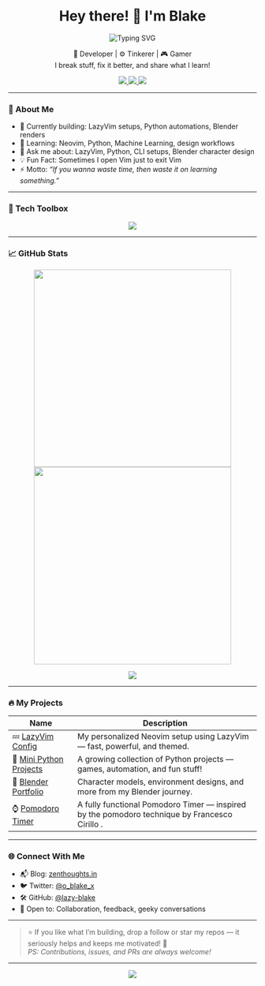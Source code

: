 <h1 align="center">Hey there! 👋 I'm Blake</h1>

<p align="center">
  <img src="https://readme-typing-svg.demolab.com?font=Fira+Code&size=22&pause=1000&center=true&vCenter=true&color=F75C7E&width=600&lines=Developer+%7C+Tinkerer+%7C+Gamer;LazyVim+Enthusiast+%7C+Python+Builder;Learning+One+Bug+at+a+Time" alt="Typing SVG" />
</p>

<p align="center">
  🧠 Developer | ⚙️ Tinkerer | 🎮 Gamer<br>
  I break stuff, fix it better, and share what I learn!
</p>

<p align="center">
  <a href="https://github.com/lazy-blake">
    <img src="https://img.shields.io/github/followers/lazy-blake?label=Follow&style=social" />
  </a>
  <a href="https://twitter.com/o_blake_x">
    <img src="https://img.shields.io/twitter/follow/o_blake_x?style=social" />
  </a>
  <a href="https://zenthoughts.in">
    <img src="https://img.shields.io/badge/My%20Blog-ZenThoughts.in-blueviolet?style=flat&logo=hashnode" />
  </a>
</p>

---

### 🚀 About Me

- 🔭 Currently building: LazyVim setups, Python automations, Blender renders
- 🌱 Learning: Neovim, Python, Machine Learning, design workflows
- 💬 Ask me about: LazyVim, Python, CLI setups, Blender character design
- 💡 Fun Fact: Sometimes I open Vim just to exit Vim
- ⚡ Motto: _“If you wanna waste time, then waste it on learning something.”_

---

### 🧰 Tech Toolbox

<p align="center">
  <img src="https://skillicons.dev/icons?i=neovim,vim,pycharm,python,lua,git,github,linux,blender,html,css&perline=11" />
</p>

---

### 📈 GitHub Stats

<p align="center">
  <img src="https://github-readme-stats.vercel.app/api?username=lazy-blake&show_icons=true&theme=radical&hide_border=true&rank_icon=github" width="400" />
  <img src="https://streak-stats.demolab.com?user=lazy-blake&theme=radical&hide_border=true" width="400"/>
</p>

<p align="center">
  <img src="https://github-profile-trophy.vercel.app/?username=lazy-blake&theme=radical&no-frame=true&column=8" />
</p>

---

### 🔥 My Projects

| Name | Description |
|------|-------------|
| 💤 [LazyVim Config](https://github.com/lazy-blake/lazyvim-config) | My personalized Neovim setup using LazyVim — fast, powerful, and themed. |
| 🤖 [Mini Python Projects](https://github.com/lazy-blake/Mini-Python-Projects) | A growing collection of Python projects — games, automation, and fun stuff! |
| 🎨 [Blender Portfolio](https://github.com/lazy-blake/blender-portfolio) | Character models, environment designs, and more from my Blender journey. |
| ⌚ [Pomodoro Timer](https://github.com/lazy-blake/Pomodoro-Timer) | A fully functional Pomodoro Timer — inspired by the pomodoro technique by Francesco Cirillo . |

---

### 🌐 Connect With Me

- 📬 Blog: [zenthoughts.in](https://zenthoughts.in)
- 🐦 Twitter: [@o_blake_x](https://twitter.com/o_blake_x)
- 🛠️ GitHub: [@lazy-blake](https://github.com/lazy-blake)
- 💬 Open to: Collaboration, feedback, geeky conversations

---

> ⭐️ If you like what I’m building, drop a follow or star my repos — it seriously helps and keeps me motivated! 🙌  
> _PS: Contributions, issues, and PRs are always welcome!_

---

<p align="center">
  <img src="https://capsule-render.vercel.app/api?type=waving&color=gradient&height=100&section=footer"/>
</p>
